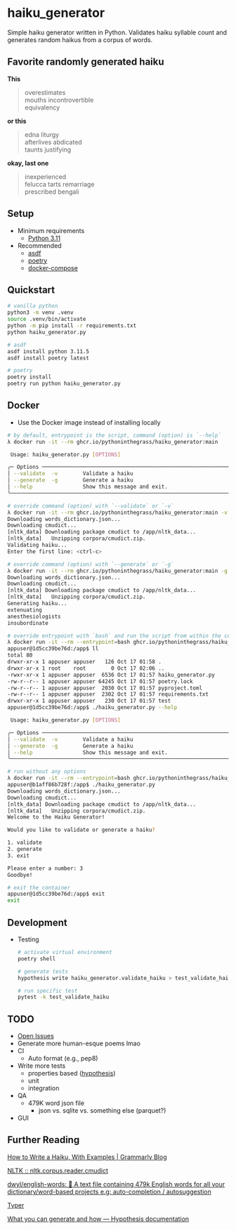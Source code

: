 # haiku_generator

Simple haiku generator written in Python. Validates haiku syllable count and generates random haikus from a corpus of words.

## Favorite randomly generated haiku
**This**
> overestimates  
> mouths incontrovertible  
> equivalency  

**or this**
> edna liturgy  
> afterlives abdicated  
> taunts justifying  

**okay, last one**
> inexperienced  
> felucca tarts remarriage  
> prescribed bengali  

## Setup
* Minimum requirements
  * [Python 3.11](https://www.python.org/downloads/)
* Recommended
  * [asdf](https://asdf-vm.com/guide/getting-started.html#_2-download-asdf)
  * [poetry](https://python-poetry.org/docs/)
  * [docker-compose](https://docs.docker.com/compose/install/)

## Quickstart
```bash
# vanilla python
python3 -m venv .venv
source .venv/bin/activate
python -m pip install -r requirements.txt
python haiku_generator.py

# asdf
asdf install python 3.11.5
asdf install poetry latest

# poetry
poetry install
poetry run python haiku_generator.py
```

## Docker
* Use the Docker image instead of installing locally
```bash
# by default, entrypoint is the script, command (option) is `--help`
λ docker run -it --rm ghcr.io/pythoninthegrass/haiku_generator:main

 Usage: haiku_generator.py [OPTIONS]

╭─ Options ────────────────────────────────────────────────────────────╮
│ --validate  -v        Validate a haiku                               │
│ --generate  -g        Generate a haiku                               │
│ --help                Show this message and exit.                    │
╰──────────────────────────────────────────────────────────────────────╯

# override command (option) with `--validate` or `-v`
λ docker run -it --rm ghcr.io/pythoninthegrass/haiku_generator:main -v
Downloading words_dictionary.json...
Downloading cmudict...
[nltk_data] Downloading package cmudict to /app/nltk_data...
[nltk_data]   Unzipping corpora/cmudict.zip.
Validating haiku...
Enter the first line: <ctrl-c>

# override command (option) with `--generate` or `-g`
λ docker run -it --rm ghcr.io/pythoninthegrass/haiku_generator:main -g
Downloading words_dictionary.json...
Downloading cmudict...
[nltk_data] Downloading package cmudict to /app/nltk_data...
[nltk_data]   Unzipping corpora/cmudict.zip.
Generating haiku...
extenuating
anesthesiologists
insubordinate

# override entrypoint with `bash` and run the script from within the container
λ docker run -it --rm --entrypoint=bash ghcr.io/pythoninthegrass/haiku_generator:main
appuser@1d5cc39be76d:/app$ ll
total 80
drwxr-xr-x 1 appuser appuser   126 Oct 17 01:58 .
drwxr-xr-x 1 root    root        0 Oct 17 02:06 ..
-rwxr-xr-x 1 appuser appuser  6536 Oct 17 01:57 haiku_generator.py
-rw-r--r-- 1 appuser appuser 64245 Oct 17 01:57 poetry.lock
-rw-r--r-- 1 appuser appuser  2030 Oct 17 01:57 pyproject.toml
-rw-r--r-- 1 appuser appuser  2302 Oct 17 01:57 requirements.txt
drwxr-xr-x 1 appuser appuser   230 Oct 17 01:57 test
appuser@1d5cc39be76d:/app$ ./haiku_generator.py --help

 Usage: haiku_generator.py [OPTIONS]

╭─ Options ────────────────────────────────────────────────────────────╮
│ --validate  -v        Validate a haiku                               │
│ --generate  -g        Generate a haiku                               │
│ --help                Show this message and exit.                    │
╰──────────────────────────────────────────────────────────────────────╯

# run without any options
λ docker run -it --rm --entrypoint=bash ghcr.io/pythoninthegrass/haiku_generator:main
appuser@b1aff86b728f:/app$ ./haiku_generator.py
Downloading words_dictionary.json...
Downloading cmudict...
[nltk_data] Downloading package cmudict to /app/nltk_data...
[nltk_data]   Unzipping corpora/cmudict.zip.
Welcome to the Haiku Generator!

Would you like to validate or generate a haiku?

1. validate
2. generate
3. exit

Please enter a number: 3
Goodbye!

# exit the container
appuser@1d5cc39be76d:/app$ exit
exit
```

## Development
* Testing
    ```bash
    # activate virtual environment
    poetry shell
    
    # generate tests
    hypothesis write haiku_generator.validate_haiku > test_validate_haiku.py

    # run specific test
    pytest -k test_validate_haiku
    ```

## TODO
* [Open Issues](https://github.com/pythoninthegrass/haiku_generator/issues)
* Generate more human-esque poems lmao
* CI
  * Auto format (e.g., pep8)
* Write more tests
  * properties based ([hypothesis](https://youtu.be/mkgd9iOiICc?si=3Fpk7s7RvZZQtWB0&t=1120))
  * unit
  * integration
* QA
  * 479K word json file
    * json vs. sqlite vs. something else (parquet?)
* GUI

## Further Reading
[How to Write a Haiku, With Examples | Grammarly Blog](https://www.grammarly.com/blog/how-to-write-haiku/)

[NLTK :: nltk.corpus.reader.cmudict](https://www.nltk.org/_modules/nltk/corpus/reader/cmudict.html)

[dwyl/english-words: :memo: A text file containing 479k English words for all your dictionary/word-based projects e.g: auto-completion / autosuggestion](https://github.com/dwyl/english-words)

[Typer](https://typer.tiangolo.com)

[What you can generate and how — Hypothesis documentation](https://hypothesis.readthedocs.io/en/latest/data.html#)
